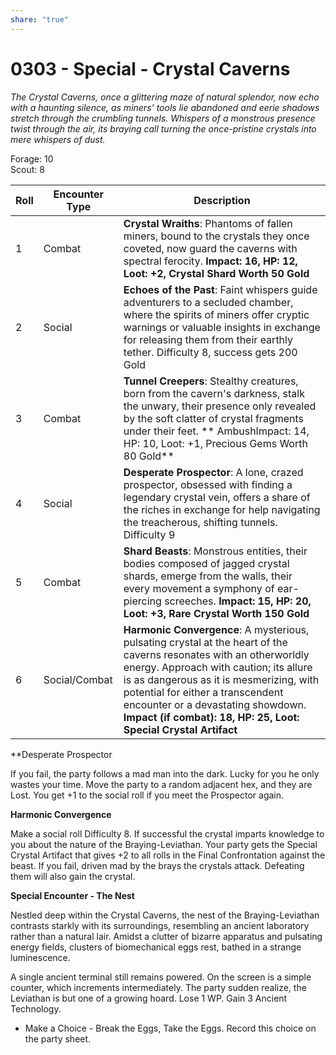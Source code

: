 ```yaml
---  
share: "true"  
---  
```

  
# 0303 - Special - Crystal Caverns  
  
*The Crystal Caverns, once a glittering maze of natural splendor, now echo with a haunting silence, as miners' tools lie abandoned and eerie shadows stretch through the crumbling tunnels. Whispers of a monstrous presence twist through the air, its braying call turning the once-pristine crystals into mere whispers of dust.*  
  
Forage: 10  
Scout: 8  
  
| Roll | Encounter Type | Description |  
| ---- | -------------- | ----------- |  
| 1    | Combat | **Crystal Wraiths**: Phantoms of fallen miners, bound to the crystals they once coveted, now guard the caverns with spectral ferocity. **Impact: 16, HP: 12, Loot: +2, Crystal Shard Worth 50 Gold** |  
| 2    | Social | **Echoes of the Past**: Faint whispers guide adventurers to a secluded chamber, where the spirits of miners offer cryptic warnings or valuable insights in exchange for releasing them from their earthly tether. Difficulty 8, success gets 200 Gold |  
| 3    | Combat | **Tunnel Creepers**: Stealthy creatures, born from the cavern's darkness, stalk the unwary, their presence only revealed by the soft clatter of crystal fragments under their feet. ** AmbushImpact: 14, HP: 10, Loot: +1, Precious Gems Worth 80 Gold** |  
| 4    | Social | **Desperate Prospector**: A lone, crazed prospector, obsessed with finding a legendary crystal vein, offers a share of the riches in exchange for help navigating the treacherous, shifting tunnels. Difficulty 9 |  
| 5    | Combat | **Shard Beasts**: Monstrous entities, their bodies composed of jagged crystal shards, emerge from the walls, their every movement a symphony of ear-piercing screeches. **Impact: 15, HP: 20, Loot: +3, Rare Crystal Worth 150 Gold** |  
| 6    | Social/Combat | **Harmonic Convergence**: A mysterious, pulsating crystal at the heart of the caverns resonates with an otherworldly energy. Approach with caution; its allure is as dangerous as it is mesmerizing, with potential for either a transcendent encounter or a devastating showdown. **Impact (if combat): 18, HP: 25, Loot: Special Crystal Artifact** |  
  
**Desperate Prospector  
  
If you fail, the party follows a mad man into the dark. Lucky for you he only wastes your time. Move the party to a random adjacent hex, and they are Lost. You get +1 to the social roll if you meet the Prospector again.  
  
**Harmonic Convergence**  
  
Make a social roll Difficulty 8. If successful the crystal imparts knowledge to you about the nature of the Braying-Leviathan. Your party gets the Special Crystal Artifact that gives +2 to all rolls in the Final Confrontation against the beast. If you fail, driven mad by the brays the crystals attack. Defeating them will also gain the crystal.  
  
**Special Encounter - The Nest**  
  
Nestled deep within the Crystal Caverns, the nest of the Braying-Leviathan contrasts starkly with its surroundings, resembling an ancient laboratory rather than a natural lair. Amidst a clutter of bizarre apparatus and pulsating energy fields, clusters of biomechanical eggs rest, bathed in a strange luminescence.  
  
 A single ancient terminal still remains powered. On the screen is a simple counter, which increments intermediately. The party sudden realize, the Leviathan is but one of a growing hoard. Lose 1 WP. Gain 3 Ancient Technology.  
  
- Make a Choice - Break the Eggs, Take the Eggs. Record this choice on the party sheet.  
  
  
  
  
